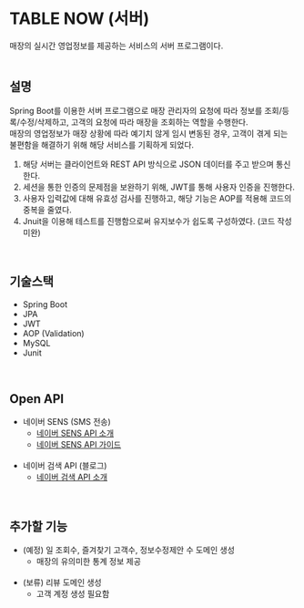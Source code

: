 # TABLE NOW (서버)
매장의 실시간 영업정보를 제공하는 서비스의 서버 프로그램이다.
<br><br>

## 설명
Spring Boot를 이용한 서버 프로그램으로 매장 관리자의 요청에 따라 정보를 조회/등록/수정/삭제하고, 고객의 요청에 따라 매장을 조회하는 역할을 수행한다.<br>
매장의 영업정보가 매장 상황에 따라 예기치 않게 임시 변동된 경우, 고객이 겪게 되는 불편함을 해결하기 위해 해당 서비스를 기획하게 되었다.<br>
1. 해당 서버는 클라이언트와 REST API 방식으로 JSON 데이터를 주고 받으며 통신한다.
2. 세션을 통한 인증의 문제점을 보완하기 위해, JWT를 통해 사용자 인증을 진행한다.
3. 사용자 입력값에 대해 유효성 검사를 진행하고, 해당 기능은 AOP를 적용해 코드의 중복을 줄였다.
4. Jnuit을 이용해 테스트를 진행함으로써 유지보수가 쉽도록 구성하였다. (코드 작성 미완)
<br>

## 기술스택
- Spring Boot
- JPA
- JWT
- AOP (Validation)
- MySQL
- Junit
<br>

## Open API
- 네이버 SENS (SMS 전송)
  - [네이버 SENS API 소개](https://www.ncloud.com/product/applicationService/sens)
  - [네이버 SENS API 가이드](https://api.ncloud-docs.com/docs/ai-application-service-sens-smsv2)
  <br>
- 네이버 검색 API (블로그)
  - [네이버 검색 API 소개](https://developers.naver.com/products/service-api/search/search.md)
<br>

## 추가할 기능
- (예정) 일 조회수, 즐겨찾기 고객수, 정보수정제안 수 도메인 생성
  - 매장의 유의미한 통계 정보 제공
  <br>
- (보류) 리뷰 도메인 생성
  - 고객 계정 생성 필요함
<br>
